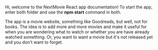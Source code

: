 Hi, welcome to the NextMovie React app documentation!
To start the app, enter both folder and use the **npm start** command in both. 

The app is a movie website, something like Goodreads, but well, not for books. The idea is to add more and more movies and make it useful for when you are wondering what to watch or whether you are have already watched something. Or, you want to want a movie but it's not released yet and you don't want to forget. 

